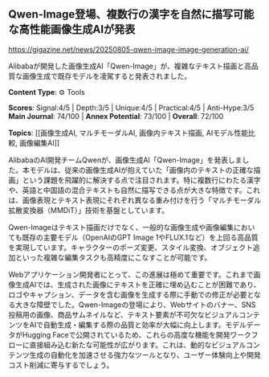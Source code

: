 ## Qwen-Image登場、複数行の漢字を自然に描写可能な高性能画像生成AIが発表

https://gigazine.net/news/20250805-qwen-image-image-generation-ai/

Alibabaが開発した画像生成AI「Qwen-Image」が、複雑なテキスト描画と高品質な画像生成で既存モデルを凌駕すると発表されました。

**Content Type**: ⚙️ Tools

**Scores**: Signal:4/5 | Depth:3/5 | Unique:4/5 | Practical:4/5 | Anti-Hype:3/5
**Main Journal**: 74/100 | **Annex Potential**: 73/100 | **Overall**: 72/100

**Topics**: [[画像生成AI, マルチモーダルAI, 画像内テキスト描画, AIモデル性能比較, 画像編集AI]]

AlibabaのAI開発チームQwenが、画像生成AI「Qwen-Image」を発表しました。本モデルは、従来の画像生成AIが抱えていた「画像内のテキストの正確な描画」という課題を飛躍的に解決する点で注目されます。特に複数行にわたる漢字や、英語と中国語の混合テキストも自然に描写できる点が大きな特徴です。これは、画像表現とテキスト表現にそれぞれ異なる重み付けを行う「マルチモーダル拡散変換器（MMDiT）」技術を基盤としています。

Qwen-Imageはテキスト描画だけでなく、一般的な画像生成や画像編集においても既存の主要モデル（OpenAIのGPT Image 1やFLUX.1など）を上回る高品質を実現しています。キャラクターのポーズ変更、スタイル変換、オブジェクト追加といった複雑な編集タスクも高精度にこなすことが可能です。

Webアプリケーション開発者にとって、この進展は極めて重要です。これまで画像生成AIでは、生成された画像にテキストを正確に埋め込むことが困難であり、ロゴやキャプション、データを含む画像を生成する際に手動での修正が必要となる大きな障壁でした。Qwen-Imageの登場により、Webサイトのバナー、SNS投稿用の画像、商品サムネイルなど、テキスト要素が不可欠なビジュアルコンテンツをAIで自動生成・編集する際の品質と効率が大幅に向上します。モデルデータがHugging Faceで公開されているため、これらの高度な機能を開発ワークフローに直接組み込む新たな可能性が広がります。これは、動的なビジュアルコンテンツ生成の自動化を加速させる強力なツールとなり、ユーザー体験向上や開発コスト削減に寄与するでしょう。